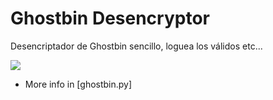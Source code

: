 # Ghostbin Desencryptor 
<p> Desencriptador de Ghostbin sencillo, loguea los válidos etc... </p>


![](https://i.imgur.com/NkdRwTm.png)

* More info in [ghostbin.py]
